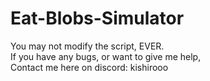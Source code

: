 # Eat-Blobs-Simulator
You may not modify the script, EVER.                
If you have any bugs, or want to give me help,                    
Contact me here on discord: kishirooo         
